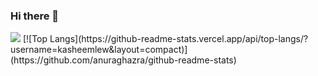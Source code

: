 ### Hi there 👋

<img src="https://github-readme-stats.vercel.app/api?username=kasheemlew&show_icons=true&hide_title=true"/>
[![Top Langs](https://github-readme-stats.vercel.app/api/top-langs/?username=kasheemlew&layout=compact)](https://github.com/anuraghazra/github-readme-stats)
